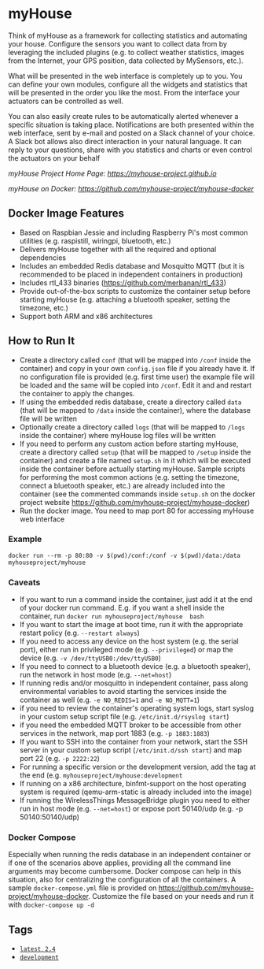 # myHouse #

Think of myHouse as a framework for collecting statistics and automating your house.
Configure the sensors you want to collect data from by leveraging the included plugins (e.g. to collect weather statistics, images from the Internet, your GPS position, data collected by MySensors, etc.).

What will be presented in the web interface is completely up to you. You can define your own modules, configure all the widgets and statistics that will be presented in the order you like the most. From the interface your actuators can be controlled as well.

You can also easily create rules to be automatically alerted whenever a specific situation is taking place. Notifications are both presented within the web interface, sent by e-mail and posted on a Slack channel of your choice.
A Slack bot allows also direct interaction in your natural language. It can reply to your questions, share with you statistics and charts or even control the actuators on your behalf

*myHouse Project Home Page: https://myhouse-project.github.io*

*myHouse on Docker: https://github.com/myhouse-project/myhouse-docker*

## Docker Image Features ##
* Based on Raspbian Jessie and including Raspberry Pi's most common utilities (e.g. raspistill, wiringpi, bluetooth, etc.)
* Delivers myHouse together with all the required and optional dependencies
* Includes an embedded Redis database and Mosquitto MQTT  (but it is recommended to be placed in independent containers in production)
* Includes rtl_433 binaries (https://github.com/merbanan/rtl_433)
* Provide out-of-the-box scripts to customize the container setup before starting myHouse (e.g. attaching a bluetooth speaker, setting the timezone, etc.)
* Support both ARM and x86 architectures

## How to Run It ##
* Create a directory called `conf` (that will be mapped into `/conf` inside the container) and copy in your own `config.json` file if you already have it. If no configuration file is provided (e.g. first time user) the example file will be loaded and the same will be copied into `/conf`. Edit it and and restart the container to apply the changes.
* If using the embedded redis database, create a directory called `data` (that will be mapped to `/data` inside the container),  where the database file will be written
* Optionally create a directory called `logs` (that will be mapped to `/logs` inside the container) where myHouse log files will be written
* If you need to perform any custom action before starting myHouse, create a directory called `setup` (that will be mapped to `/setup` inside the container) and create a file named `setup.sh` in it which will be executed inside the container before actually starting myHouse. Sample scripts for performing the most common actions (e.g. setting the timezone, connect a bluetooth speaker, etc.) are already included into the container (see the commented commands inside `setup.sh` on the docker project website https://github.com/myhouse-project/myhouse-docker)
* Run the docker image. You need to map port 80 for accessing myHouse web interface

### Example ###  
~~~
docker run --rm -p 80:80 -v $(pwd)/conf:/conf -v $(pwd)/data:/data myhouseproject/myhouse
~~~

### Caveats ###
* If you want to run a command inside the container, just add it at the end of your docker run command. E.g. if you want a shell inside the container, run `docker run myhouseproject/myhouse  bash`
* If you want to start the image at boot time, run it with the appropriate restart policy (e.g. `--restart always`)
* If you need to access any device on the host system (e.g. the serial port), either run in privileged mode (e.g. `--privileged`) or map the device (e.g. `-v /dev/ttyUSB0:/dev/ttyUSB0`)
* If you need to connect to a bluetooth device (e.g. a bluetooth speaker), run the network in host mode (e.g. `--net=host`)
* If running redis and/or mosquitto in independent container, pass along environmental variables to avoid starting the services inside the container as well  (e.g. `-e NO_REDIS=1` and `-e NO_MQTT=1`)
* if you need to review the container's operating system logs, start syslog in your custom setup script file (e.g. `/etc/init.d/rsyslog start`)
* if you need the embedded MQTT broker to be accessible from other services in the network, map port 1883 (e.g. `-p 1883:1883`)
* If you want to SSH into the container from your network, start the SSH server in your custom setup script (`/etc/init.d/ssh start`) and map port 22 (e.g. `-p 2222:22`)
* For running a specific version or the development version, add the tag at the end (e.g. `myhouseproject/myhouse:development`
* If running on a x86 architecture, binfmt-support on the host operating system is required (qemu-arm-static is already included into the image)
* If running the WirelessThings MessageBridge plugin you need to either run in host mode (e.g. `--net=host`) or expose port 50140/udp (e.g. -p 50140:50140/udp)

### Docker Compose ###
Especially when running the redis database in an independent container or if one of the scenarios above applies, providing all the command line arguments may become cumbersome. Docker compose can help in this situation, also for centralizing the configuration of all the containers.
A sample `docker-compose.yml` file is provided on https://github.com/myhouse-project/myhouse-docker. Customize the file based on your needs and run it with `docker-compose up -d`

## Tags ##
* [`latest`, `2.4`](https://github.com/myhouse-project/myhouse-docker/blob/master/Dockerfile)
* [`development`](https://github.com/myhouse-project/myhouse-docker/blob/development/Dockerfile)
